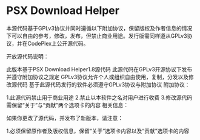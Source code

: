 # PSX Download Helper

本源代码基于GPLv3协议并同时遵循以下附加协议，保留版权及作者信息的情况下可以自由的参考，修改，发布，但禁止商业用途。发行版需同样遵从GPLv3协议，并在CodePlex上公开源代码。

开放源代码说明：

此版本基于PSX Download Helper1.8源代码
此源代码在GPLv3开源协议下发布并遵守附加协议之规定
GPLv3协议允许个人或组织自由使用，复制，分发以及修改源代码
基于此源代码发行的软件必须遵守GPLv3协议与附加协议
附加协议：

1.此源代码禁止用于商业用途
2.禁止以本软件之名对用户进行收费
3.修改源代码需保留“关于”与“贡献”两个选项卡的内容
相关信息：

如果你更改了源代码，并发布了新版本，请注意：

1.必须保留原作者及版权信息，保留“关于”选项卡内容以及“贡献”选项卡的内容
